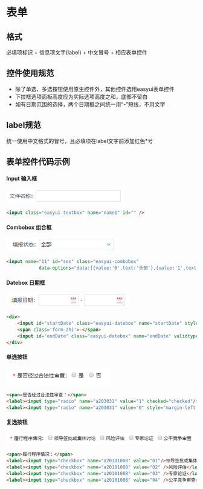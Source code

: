 # 表单

## 格式

必填项标识 + 信息项文字(label) + 中文冒号 + 相应表单控件

## 控件使用规范

- 除了单选、多选按钮使用原生控件外，其他控件选用easyui表单控件
- 下拉框选项面板高度应为实际选项高度之和，底部不留白
- 如有日期范围的选择，两个日期框之间统一用“-”短线，不用文字

## label规范

统一使用中文格式的冒号，且必填项在label文字前添加红色*号

## 表单控件代码示例

#### Input 输入框

![An image](../../images/input.png)

```html
<input class="easyui-textbox" name="name1" id="" /> 
```

#### Combobox 组合框

![An image](../../images/combobox.png)

```html
<input name="11" id="sex" class="easyui-combobox" 
			data-options="data:[{value:'0',text:'全部'},{value:'1',text:'待报送'},{value:'2',text:'已报送'}],panelHeight:'auto', editable:false" />
```

#### Datebox 日期框

![An image](../../images/datebox.png)

```html
<div>
    <input id="startDate" class="easyui-datebox" name="startDate" style="width:45%;"/>
	<span class='form-zhi'>-</span>
	<input id="endDate" class="easyui-datebox" name="endDate" validtype="compareTime['#startDate']" style="width:45%;"/>
</div>
```

#### 单选按钮

![An image](../../images/radio.png)

```html
<span>是否经过合法性审查：</span>
<label><input type="radio" name="a203031" value="1" checked="checked"/>是</label>
<label><input type="radio" name="a203031" value="0" style="margin-left:10px"/>否</label>
```

#### 复选按钮

![An image](../../images/checkbox.png)

```html
<span>履行程序情况：</span>
<label><input type="checkbox" name="a20101008" value="01"/>领导签批或集体讨论</label>
<label><input type="checkbox" name="a20101008" value="02" />风险评估</label>
<label><input type="checkbox" name="a20101008" value="03" />专家论证</label> 
<label><input type="checkbox" name="a20101008" value="04" />公平竞争审查</label>
```

